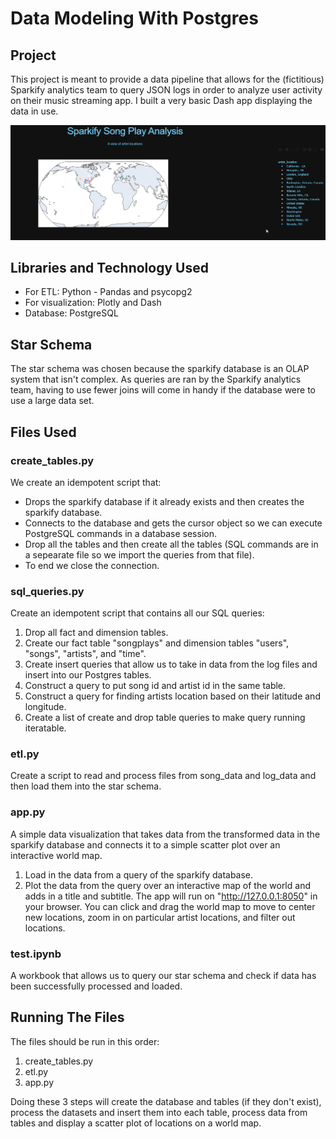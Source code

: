 # Data Modeling With Postgres

## Project
This project is meant to provide a data pipeline that allows for the (fictitious) Sparkify analytics team to query JSON logs in order to analyze user activity on their music streaming app. I built a very basic Dash app displaying the data in use.


![](app_interaction.gif)

## Libraries and Technology Used
- For ETL: Python - Pandas and psycopg2
- For visualization: Plotly and Dash
- Database: PostgreSQL

## Star Schema
The star schema was chosen because the sparkify database is an OLAP system that isn't complex. As queries are ran by the Sparkify analytics team, having to use fewer joins will come in handy if the database were to use a large data set. 

## Files Used
### create_tables.py
We create an idempotent script that:
- Drops the sparkify database if it already exists and then creates the sparkify database.
- Connects to the database and gets the cursor object so we can execute PostgreSQL commands in a database session.
- Drop all the tables and then create all the tables (SQL commands are in a sepearate file so we import the queries from that file).
- To end we close the connection.

### sql_queries.py
Create an idempotent script that contains all our SQL queries:
1. Drop all fact and dimension tables.
2. Create our fact table "songplays" and dimension tables "users", "songs", "artists", and "time".
3. Create insert queries that allow us to take in data from the log files and insert into our Postgres tables.
4. Construct a query to put song id and artist id in the same table.
5. Construct a query for finding artists location based on their latitude and longitude.
6. Create a list of create and drop table queries to make query running iteratable. 

### etl.py
Create a script to read and process files from song_data and log_data and then load them into the star schema.

### app.py
A simple data visualization that takes data from the transformed data in the sparkify database and connects it to a simple scatter plot over an interactive world map.
1. Load in the data from a query of the sparkify database.
2. Plot the data from the query over an interactive map of the world and adds in a title and subtitle.
The app will run on "http://127.0.0.1:8050" in your browser. You can click and drag the world map to move to center new locations, zoom in on particular artist locations, and filter out locations.

### test.ipynb
A workbook that allows us to query our star schema and check if data has been successfully processed and loaded.


## Running The Files
The files should be run in this order:
1. create_tables.py
2. etl.py
3. app.py

Doing these 3 steps will create the database and tables (if they don't exist), process the datasets and insert them into each table, process data from tables and display a scatter plot of locations on a world map. 

